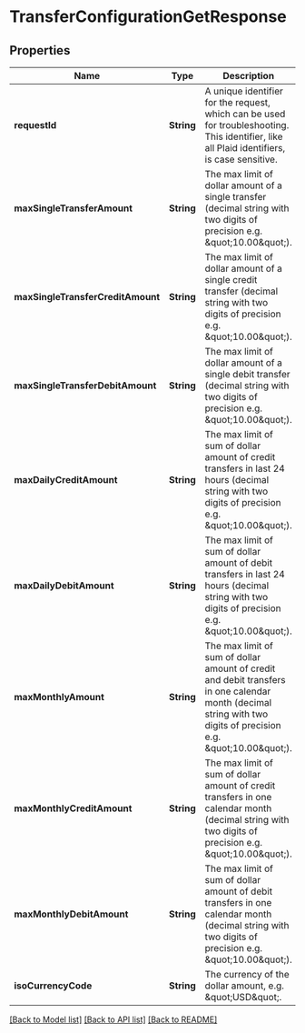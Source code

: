 # TransferConfigurationGetResponse

## Properties
Name | Type | Description | Notes
------------ | ------------- | ------------- | -------------
**requestId** | **String** | A unique identifier for the request, which can be used for troubleshooting. This identifier, like all Plaid identifiers, is case sensitive. | 
**maxSingleTransferAmount** | **String** | The max limit of dollar amount of a single transfer (decimal string with two digits of precision e.g. \&quot;10.00\&quot;). | 
**maxSingleTransferCreditAmount** | **String** | The max limit of dollar amount of a single credit transfer (decimal string with two digits of precision e.g. \&quot;10.00\&quot;). | 
**maxSingleTransferDebitAmount** | **String** | The max limit of dollar amount of a single debit transfer (decimal string with two digits of precision e.g. \&quot;10.00\&quot;). | 
**maxDailyCreditAmount** | **String** | The max limit of sum of dollar amount of credit transfers in last 24 hours (decimal string with two digits of precision e.g. \&quot;10.00\&quot;). | 
**maxDailyDebitAmount** | **String** | The max limit of sum of dollar amount of debit transfers in last 24 hours (decimal string with two digits of precision e.g. \&quot;10.00\&quot;). | 
**maxMonthlyAmount** | **String** | The max limit of sum of dollar amount of credit and debit transfers in one calendar month (decimal string with two digits of precision e.g. \&quot;10.00\&quot;). | 
**maxMonthlyCreditAmount** | **String** | The max limit of sum of dollar amount of credit transfers in one calendar month (decimal string with two digits of precision e.g. \&quot;10.00\&quot;). | 
**maxMonthlyDebitAmount** | **String** | The max limit of sum of dollar amount of debit transfers in one calendar month (decimal string with two digits of precision e.g. \&quot;10.00\&quot;). | 
**isoCurrencyCode** | **String** | The currency of the dollar amount, e.g. \&quot;USD\&quot;. | 

[[Back to Model list]](../README.md#documentation-for-models) [[Back to API list]](../README.md#documentation-for-api-endpoints) [[Back to README]](../README.md)


